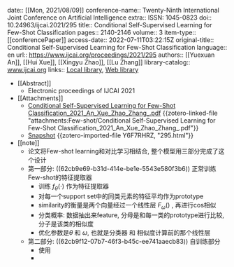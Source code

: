 date:: [[Mon, 2021/08/09]]
conference-name:: Twenty-Ninth International Joint Conference on Artificial Intelligence
extra:: ISSN: 1045-0823
doi:: 10.24963/ijcai.2021/295
title:: Conditional Self-Supervised Learning for Few-Shot Classification
pages:: 2140-2146
volume:: 3
item-type:: [[conferencePaper]]
access-date:: 2022-07-11T03:22:15Z
original-title:: Conditional Self-Supervised Learning for Few-Shot Classification
language:: en
url:: https://www.ijcai.org/proceedings/2021/295
authors:: [[Yuexuan An]], [[Hui Xue]], [[Xingyu Zhao]], [[Lu Zhang]]
library-catalog:: www.ijcai.org
links:: [Local library](zotero://select/library/items/N3PBV23T), [Web library](https://www.zotero.org/users/9034808/items/N3PBV23T)

- [[Abstract]]
	- Electronic proceedings of IJCAI 2021
- [[Attachments]]
	- [Conditional Self-Supervised Learning for Few-Shot Classification_2021_An_Xue_Zhao_Zhang_.pdf](zotero://select/library/items/RBVAQ7EP) {{zotero-linked-file "attachments:Few-shot/Conditional Self-Supervised Learning for Few-Shot Classification_2021_An_Xue_Zhao_Zhang_.pdf"}}
	- [Snapshot](https://www.ijcai.org/proceedings/2021/295) {{zotero-imported-file Y6F7RHRZ, "295.html"}}
- [[note]]
	- 论文将Few-shot learning和对比学习相结合, 整个模型用三部分完成了这个设计
	- 第一部分: ((62cb9e69-b31d-414e-be1e-5543e580f3b6)) 正常训练Few-shot的特征提取器
		- 训练 $f_\theta(\cdot)$ 作为特征提取器
		- 对每一个support set中的同类元素的特征平均作为prototype
		- similarity的衡量是两个向量经过一个线性层 $F_\omega()$ , 再进行cos相似
		- 分类概率: 数据抽出来feature, 分母是和每一类的prototype进行比较, 分子是该类的相似度
		- 优化参数是$\theta$ 和 $\omega$, 也就是分类器 和 相似度计算前的那个线性层
	- 第二部分: ((62cb9f12-07b7-46f3-b45c-ee741aaecb83)) 自训练部分
		- 使用
		-